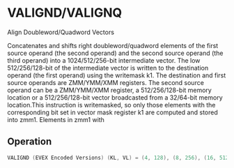 # VALIGND/VALIGNQ

Align Doubleword/Quadword Vectors

Concatenates and shifts right doubleword/quadword elements of the first source operand (the second operand) and the second source operand (the third operand) into a 1024/512/256-bit intermediate vector.
The low 512/256/128-bit of the intermediate vector is written to the destination operand (the first operand) using the writemask k1.
The destination and first source operands are ZMM/YMM/XMM registers.
The second source operand can be a ZMM/YMM/XMM register, a 512/256/128-bit memory location or a 512/256/128-bit vector broadcasted from a 32/64-bit memory location.This instruction is writemasked, so only those elements with the corresponding bit set in vector mask register k1 are computed and stored into zmm1.
Elements in zmm1 with

## Operation

```C
VALIGND (EVEX Encoded Versions) (KL, VL) = (4, 128), (8, 256), (16, 512)IF (SRC2 *is memory*) (AND EVEX.b = 1)THEN FOR j := 0 TO KL-1i := j * 32src[i+31:i] := SRC2[31:0]ENDFOR;ELSE src := SRC2FI; Concatenate sourcestmp[VL-1:0] := src[VL-1:0]tmp[2VL-1:VL] := SRC1[VL-1:0]; Shift right doubleword elementsIF VL = 128THEN SHIFT = imm8[1:0]ELSE IF VL = 256THEN SHIFT = imm8[2:0]ELSE SHIFT = imm8[3:0]FIFI;tmp[2VL-1:0] := tmp[2VL-1:0] >> (32*SHIFT); Apply writemaskFOR j := 0 TO KL-1i := j * 32IF k1[j] OR *no writemask*THEN DEST[i+31:i] := tmp[i+31:i]ELSE IF *merging-masking*; merging-maskingTHEN *DEST[i+31:i] remains unchanged*ELSE ; zeroing-maskingDEST[i+31:i] := 0FIFI;ENDFOR;DEST[MAXVL-1:VL] := 0VALIGNQ (EVEX Encoded Versions) (KL, VL) = (2, 128), (4, 256),(8, 512)IF (SRC2 *is memory*) (AND EVEX.b = 1)THEN FOR j := 0 TO KL-1i := j * 64src[i+63:i] := SRC2[63:0]ENDFOR;ELSE src := SRC2FI; Concatenate sourcestmp[VL-1:0] := src[VL-1:0]IF VL = 128THEN SHIFT = imm8[0]ELSE IF VL = 256THEN SHIFT = imm8[1:0]ELSE SHIFT = imm8[2:0]FIFI;tmp[2VL-1:0] := tmp[2VL-1:0] >> (64*SHIFT); Apply writemaskFOR j := 0 TO KL-1i := j * 64IF k1[j] OR *no writemask*THEN DEST[i+63:i] := tmp[i+63:i]ELSE IF *merging-masking*; merging-maskingTHEN *DEST[i+63:i] remains unchanged*ELSE ; zeroing-maskingDEST[i+63:i] := 0FIFI;ENDFOR;DEST[MAXVL-1:VL] := 0Intel C/C++ Compiler Intrinsic EquivalentVALIGND __m512i _mm512_alignr_epi32( __m512i a, __m512i b, int cnt);VALIGND __m512i _mm512_mask_alignr_epi32(__m512i s, __mmask16 k, __m512i a, __m512i b, int cnt);VALIGND __m512i _mm512_maskz_alignr_epi32( __mmask16 k, __m512i a, __m512i b, int cnt);VALIGND __m256i _mm256_mask_alignr_epi32(__m256i s, __mmask8 k, __m256i a, __m256i b, int cnt);VALIGND __m256i _mm256_maskz_alignr_epi32( __mmask8 k, __m256i a, __m256i b, int cnt);VALIGND __m128i _mm_mask_alignr_epi32(__m128i s, __mmask8 k, __m128i a, __m128i b, int cnt);VALIGND __m128i _mm_maskz_alignr_epi32( __mmask8 k, __m128i a, __m128i b, int cnt);VALIGNQ __m512i _mm512_alignr_epi64( __m512i a, __m512i b, int cnt);VALIGNQ __m512i _mm512_mask_alignr_epi64(__m512i s, __mmask8 k, __m512i a, __m512i b, int cnt);VALIGNQ __m512i _mm512_maskz_alignr_epi64( __mmask8 k, __m512i a, __m512i b, int cnt);VALIGNQ __m256i _mm256_mask_alignr_epi64(__m256i s, __mmask8 k, __m256i a, __m256i b, int cnt);VALIGNQ __m256i _mm256_maskz_alignr_epi64( __mmask8 k, __m256i a, __m256i b, int cnt);VALIGNQ __m128i _mm_mask_alignr_epi64(__m128i s, __mmask8 k, __m128i a, __m128i b, int cnt);VALIGNQ __m128i _mm_maskz_alignr_epi64( __mmask8 k, __m128i a, __m128i b, int cnt);
```

